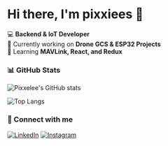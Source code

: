# Hi there, I'm pixxiees 👋

💻 **Backend & IoT Developer**  
🚀 Currently working on **Drone GCS & ESP32 Projects**  
🌱 Learning **MAVLink, React, and Redux**

### 📊 GitHub Stats
![Pixxelee's GitHub stats](https://github-readme-stats.vercel.app/api?username=pixxiees&show_icons=true&theme=radical)

![Top Langs](https://github-readme-stats.vercel.app/api/top-langs/?username=pixxiees&layout=compact&theme=tokyonight)

### 🔗 Connect with me
[![LinkedIn](https://img.shields.io/badge/-LinkedIn-blue)](https://www.linkedin.com/in/miftakhullaily/)
[![Instagram](https://img.shields.io/badge/-Instagram-E4405F?logo=instagram&logoColor=white)](https://www.instagram.com/miftakhullaiyy/)
